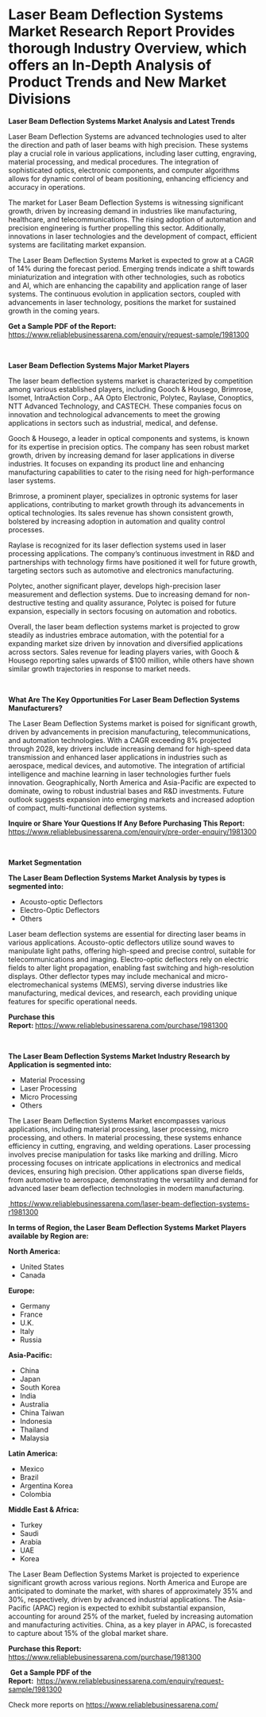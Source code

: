 <p><h1>Laser Beam Deflection Systems Market Research Report Provides thorough Industry Overview, which offers an In-Depth Analysis of Product Trends and New Market Divisions</h1></p><p><strong>Laser Beam Deflection Systems Market Analysis and Latest Trends</strong></p>
<p><p>Laser Beam Deflection Systems are advanced technologies used to alter the direction and path of laser beams with high precision. These systems play a crucial role in various applications, including laser cutting, engraving, material processing, and medical procedures. The integration of sophisticated optics, electronic components, and computer algorithms allows for dynamic control of beam positioning, enhancing efficiency and accuracy in operations. </p><p>The market for Laser Beam Deflection Systems is witnessing significant growth, driven by increasing demand in industries like manufacturing, healthcare, and telecommunications. The rising adoption of automation and precision engineering is further propelling this sector. Additionally, innovations in laser technologies and the development of compact, efficient systems are facilitating market expansion. </p><p>The Laser Beam Deflection Systems Market is expected to grow at a CAGR of 14% during the forecast period. Emerging trends indicate a shift towards miniaturization and integration with other technologies, such as robotics and AI, which are enhancing the capability and application range of laser systems. The continuous evolution in application sectors, coupled with advancements in laser technology, positions the market for sustained growth in the coming years.</p></p>
<p><strong>Get a Sample PDF of the Report:&nbsp;</strong> <a href="https://www.reliablebusinessarena.com/enquiry/request-sample/1981300?utm_campaign=2889&utm_medium=2&utm_source=Github&utm_content=ia&utm_term=02032025&utm_id=laser-beam-deflection-systems">https://www.reliablebusinessarena.com/enquiry/request-sample/1981300</a></p>
<p>&nbsp;</p>
<p><strong>Laser Beam Deflection Systems Major Market Players</strong></p>
<p><p>The laser beam deflection systems market is characterized by competition among various established players, including Gooch & Housego, Brimrose, Isomet, IntraAction Corp., AA Opto Electronic, Polytec, Raylase, Conoptics, NTT Advanced Technology, and CASTECH. These companies focus on innovation and technological advancements to meet the growing applications in sectors such as industrial, medical, and defense.</p><p>Gooch & Housego, a leader in optical components and systems, is known for its expertise in precision optics. The company has seen robust market growth, driven by increasing demand for laser applications in diverse industries. It focuses on expanding its product line and enhancing manufacturing capabilities to cater to the rising need for high-performance laser systems.</p><p>Brimrose, a prominent player, specializes in optronic systems for laser applications, contributing to market growth through its advancements in optical technologies. Its sales revenue has shown consistent growth, bolstered by increasing adoption in automation and quality control processes.</p><p>Raylase is recognized for its laser deflection systems used in laser processing applications. The company’s continuous investment in R&D and partnerships with technology firms have positioned it well for future growth, targeting sectors such as automotive and electronics manufacturing.</p><p>Polytec, another significant player, develops high-precision laser measurement and deflection systems. Due to increasing demand for non-destructive testing and quality assurance, Polytec is poised for future expansion, especially in sectors focusing on automation and robotics.</p><p>Overall, the laser beam deflection systems market is projected to grow steadily as industries embrace automation, with the potential for a expanding market size driven by innovation and diversified applications across sectors. Sales revenue for leading players varies, with Gooch & Housego reporting sales upwards of $100 million, while others have shown similar growth trajectories in response to market needs.</p></p>
<p>&nbsp;</p>
<p><strong>What Are The Key Opportunities For Laser Beam Deflection Systems Manufacturers?</strong></p>
<p><p>The Laser Beam Deflection Systems market is poised for significant growth, driven by advancements in precision manufacturing, telecommunications, and automation technologies. With a CAGR exceeding 8% projected through 2028, key drivers include increasing demand for high-speed data transmission and enhanced laser applications in industries such as aerospace, medical devices, and automotive. The integration of artificial intelligence and machine learning in laser technologies further fuels innovation. Geographically, North America and Asia-Pacific are expected to dominate, owing to robust industrial bases and R&D investments. Future outlook suggests expansion into emerging markets and increased adoption of compact, multi-functional deflection systems.</p></p>
<p><strong>Inquire or Share Your Questions If Any Before Purchasing This Report:</strong> <a href="https://www.reliablebusinessarena.com/enquiry/pre-order-enquiry/1981300?utm_campaign=2889&utm_medium=2&utm_source=Github&utm_content=ia&utm_term=02032025&utm_id=laser-beam-deflection-systems">https://www.reliablebusinessarena.com/enquiry/pre-order-enquiry/1981300</a></p>
<p>&nbsp;</p>
<p><strong>Market Segmentation</strong></p>
<p><strong>The Laser Beam Deflection Systems Market Analysis by types is segmented into:</strong></p>
<p><ul><li>Acousto-optic Deflectors</li><li>Electro-Optic Deflectors</li><li>Others</li></ul></p>
<p><p>Laser beam deflection systems are essential for directing laser beams in various applications. Acousto-optic deflectors utilize sound waves to manipulate light paths, offering high-speed and precise control, suitable for telecommunications and imaging. Electro-optic deflectors rely on electric fields to alter light propagation, enabling fast switching and high-resolution displays. Other deflector types may include mechanical and micro-electromechanical systems (MEMS), serving diverse industries like manufacturing, medical devices, and research, each providing unique features for specific operational needs.</p></p>
<p><strong>Purchase this Report:&nbsp;</strong><a href="https://www.reliablebusinessarena.com/purchase/1981300?utm_campaign=2889&utm_medium=2&utm_source=Github&utm_content=ia&utm_term=02032025&utm_id=laser-beam-deflection-systems">https://www.reliablebusinessarena.com/purchase/1981300</a></p>
<p>&nbsp;</p>
<p><strong>The Laser Beam Deflection Systems Market Industry Research by Application is segmented into:</strong></p>
<p><ul><li>Material Processing</li><li>Laser Processing</li><li>Micro Processing</li><li>Others</li></ul></p>
<p><p>The Laser Beam Deflection Systems Market encompasses various applications, including material processing, laser processing, micro processing, and others. In material processing, these systems enhance efficiency in cutting, engraving, and welding operations. Laser processing involves precise manipulation for tasks like marking and drilling. Micro processing focuses on intricate applications in electronics and medical devices, ensuring high precision. Other applications span diverse fields, from automotive to aerospace, demonstrating the versatility and demand for advanced laser beam deflection technologies in modern manufacturing.</p></p>
<p><a href="https://www.reliablebusinessarena.com/laser-beam-deflection-systems-r1981300?utm_campaign=2889&utm_medium=2&utm_source=Github&utm_content=ia&utm_term=02032025&utm_id=laser-beam-deflection-systems">&nbsp;https://www.reliablebusinessarena.com/laser-beam-deflection-systems-r1981300</a></p>
<p><strong>In terms of Region, the Laser Beam Deflection Systems Market Players available by Region are:</strong></p>
<p>
    <p> <strong> North America: </strong>
        <ul>
            <li>United States</li>
            <li>Canada</li>
        </ul>
        </p> 
    <p> <strong> Europe: </strong>
        <ul>
            <li>Germany</li>
            <li>France</li>
            <li>U.K.</li>
            <li>Italy</li>
            <li>Russia</li>
        </ul>
        </p> 
    <p> <strong> Asia-Pacific: </strong>
        <ul>
            <li>China</li>
            <li>Japan</li>
            <li>South Korea</li>
            <li>India</li>
            <li>Australia</li>
            <li>China Taiwan</li>
            <li>Indonesia</li>
            <li>Thailand</li>
            <li>Malaysia</li>
        </ul>
        </p> 
    <p> <strong> Latin America: </strong>
        <ul>
            <li>Mexico</li>
            <li>Brazil</li>
            <li>Argentina Korea</li>
            <li>Colombia</li>
        </ul>
        </p> 
    <p> <strong> Middle East & Africa: </strong>
        <ul>
            <li>Turkey</li>
            <li>Saudi</li>
            <li>Arabia</li>
            <li>UAE</li>
            <li>Korea</li>
        </ul>
    </p>
    </p>
<p><p>The Laser Beam Deflection Systems Market is projected to experience significant growth across various regions. North America and Europe are anticipated to dominate the market, with shares of approximately 35% and 30%, respectively, driven by advanced industrial applications. The Asia-Pacific (APAC) region is expected to exhibit substantial expansion, accounting for around 25% of the market, fueled by increasing automation and manufacturing activities. China, as a key player in APAC, is forecasted to capture about 15% of the global market share.</p></p>
<p><strong>Purchase this Report: </strong><a href="https://www.reliablebusinessarena.com/purchase/1981300?utm_campaign=2889&utm_medium=2&utm_source=Github&utm_content=ia&utm_term=02032025&utm_id=laser-beam-deflection-systems">https://www.reliablebusinessarena.com/purchase/1981300</a></p>
<p>&nbsp;<strong>Get a Sample PDF of the Report:&nbsp;&nbsp;</strong><a href="https://www.reliablebusinessarena.com/enquiry/request-sample/1981300?utm_campaign=2889&utm_medium=2&utm_source=Github&utm_content=ia&utm_term=02032025&utm_id=laser-beam-deflection-systems">https://www.reliablebusinessarena.com/enquiry/request-sample/1981300</a></p>
<p><strong></strong></p>
<p>Check more reports on <a href="https://www.reliablebusinessarena.com/?utm_campaign=2889&utm_medium=2&utm_source=Github&utm_content=ia&utm_term=02032025&utm_id=laser-beam-deflection-systems">https://www.reliablebusinessarena.com/</a></p>